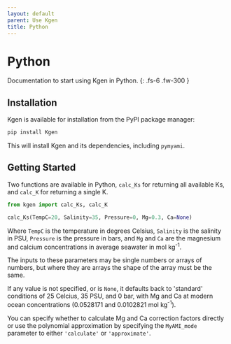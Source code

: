 ```yaml
---
layout: default
parent: Use Kgen
title: Python
---
```


# Python

Documentation to start using Kgen in Python.
{: .fs-6 .fw-300 }


## Installation

Kgen is available for installation from the PyPI package manager:
```bash
pip install Kgen
```
This will install Kgen and its dependencies, including `pymyami`.

## Getting Started

Two functions are available in Python, `calc_Ks` for returning all available Ks, and `calc_K` for returning a single K.
 
```python
from kgen import calc_Ks, calc_K

calc_Ks(TempC=20, Salinity=35, Pressure=0, Mg=0.3, Ca=None)
```

Where `TempC` is the temperature in degrees Celsius, `Salinity` is the salinity in PSU, `Pressure` is the pressure in bars, and `Mg` and `Ca` are the magnesium and calcium concentrations in average seawater in mol kg<sup>-1</sup>.

The inputs to these parameters may be single numbers or arrays of numbers, but where they are arrays the shape of the array must be the same.

If any value is not specified, or is `None`, it defaults back to 'standard' conditions of 25 Celcius, 35 PSU, and 0 bar, with Mg and Ca at modern ocean concentrations (0.0528171 and 0.0102821 mol kg<sup>-1</sup>).

You can specify whether to calculate Mg and Ca correction factors directly or use the polynomial approximation by specifying the `MyAMI_mode` parameter to either `'calculate'` or `'approximate'`.